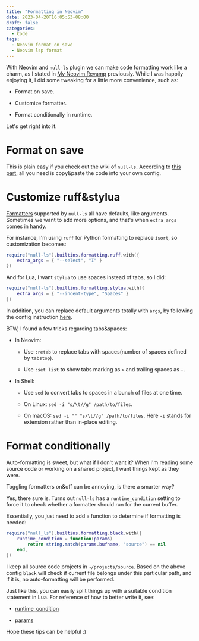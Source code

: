 ```yaml
---
title: "Formatting in Neovim"
date: 2023-04-20T16:05:53+08:00
draft: false
categories:
  - Code
tags:
  - Neovim format on save
  - Neovim lsp format
---
```


With Neovim and `null-ls` plugin we can make code formatting work like a charm, as I stated in [My Neovim Revamp](./my-neovim-revamp.md) previously. While I was happily enjoying it, I did some tweaking for a little more convenience, such as:

- Format on save.

- Customize formatter.

- Format conditionally in runtime.

Let's get right into it.

# Format on save

This is plain easy if you check out the wiki of `null-ls`. According to [this part](https://github.com/jose-elias-alvarez/null-ls.nvim/wiki/Formatting-on-save#sync-formatting), all you need is copy&paste the code into your own config.

# Customize ruff&stylua

[Formatters](https://github.com/jose-elias-alvarez/null-ls.nvim/blob/main/doc/BUILTINS.md#formatting) supported by `null-ls` all have defaults, like arguments. Sometimes we want to add more options, and that's when `extra_args` comes in handy.

For instance, I'm using `ruff` for Python formatting to replace `isort`, so customization becomes:

```lua
require("null-ls").builtins.formatting.ruff.with({
    extra_args = { "--select", "I" }
})
```

And for Lua, I want `stylua` to use spaces instead of tabs, so I did:

```lua
require("null-ls").builtins.formatting.stylua.with({
    extra_args = { "--indent-type", "Spaces" }
})
```

In addition, you can replace default arguments totally with `args`, by following the config instruction [here](https://github.com/jose-elias-alvarez/null-ls.nvim/blob/main/doc/BUILTIN_CONFIG.md#arguments).

BTW, I found a few tricks regarding tabs&spaces:

- In Neovim:
  
  - Use `:retab` to replace tabs with spaces(number of spaces defined by `tabstop`).
  
  - Use `:set list` to show tabs marking as `>` and trailing spaces as `-`.

- In Shell:
  
  - Use `sed` to convert tabs to spaces in a bunch of files at one time.
  
  - On Linux: `sed -i "s/\t//g" /path/to/files`.
  
  - On macOS: `sed -i "" "s/\t//g" /path/to/files`. Here `-i` stands for extension rather than in-place editing.

# Format conditionally

Auto-formatting is sweet, but what if I don't want it? When I'm reading some source code or working on a shared project, I want things kept as they were. 

Toggling formatters on&off can be annoying, is there a smarter way? 

Yes, there sure is. Turns out `null-ls` has a `runtime_condition` setting to force it to check whether a formatter should run for the current buffer.

Essentially, you just need to add a function to determine if formatting is needed:

```lua
require("null_ls").builtins.formatting.black.with({
    runtime_condition = function(params)
        return string.match(params.bufname, "source") == nil
    end,
})
```

I keep all source code projects in `~/projects/source`. Based on the above config `black` will check if current file belongs under this particular path, and if it is, no auto-formatting will be performed.

Just like this, you can easily split things up with a suitable condition statement in Lua. For reference of how to better write it, see:

- [runtime_condition](https://github.com/jose-elias-alvarez/null-ls.nvim/blob/main/doc/BUILTIN_CONFIG.md#runtime_condition)

- [params](https://github.com/jose-elias-alvarez/null-ls.nvim/blob/main/doc/MAIN.md#params)

Hope these tips can be helpful :)












